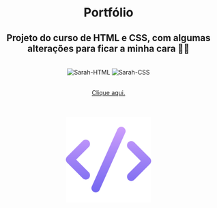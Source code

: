 <h1 align="center">Portfólio</h1>
<h2 align="center">Projeto do curso de HTML e CSS, com algumas alterações para ficar a minha cara 🤟🏽</h2>
<div style="display: inline_block" align="center"><br>
 <img alt="Sarah-HTML" src="https://img.shields.io/badge/HTML-239120?style=for-the-badge&logo=html5&logoColor=white">
 <img alt="Sarah-CSS" src="https://img.shields.io/badge/CSS3-1572B6?style=for-the-badge&logo=css3&logoColor=white">
</div>
<br>
<p align="center"><a href="https://sarahprando.github.io/exercicios-origamid/portfolio/portfolio.html">Clique aqui.</a></p>
<br>
<div style="display: inline_block" align="center"><br>
  <img height="200" width="200" src="assets/img/favicon.png">
</div>

